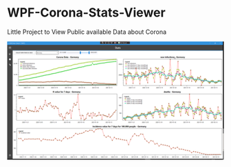 # WPF-Corona-Stats-Viewer
Little Project to View Public available Data about Corona

![prototype of 21-02-2021](2021-02-21-Screenshot.png)
